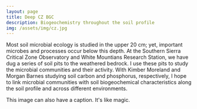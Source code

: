 ```yaml
---
layout: page
title: Deep CZ BGC
description: Biogeochemistry throughout the soil profile
img: /assets/img/cz.jpg
---
```


Most soil microbial ecology is studied in the upper 20 cm; yet, important microbes and processes occur below this depth. At the Southern Sierra Critical Zone Observatory and White Mountians Research Station, we have dug a series of soil pits to the weathered bedrock. I use these pits to study the microbial communities and their activity. With Kimber Moreland and Morgan Barnes studying soil carbon and phosphorus, respectively, I hope to link microbial communities with soil biogeochemical characteristics along the soil profile and across different environments.

<img class="col three left" src="{{ site.baseurl }}/assets/img/IMG_3180.JPG" alt="" title="Everyone in the pit"/>
<div class="col three caption">
    This image can also have a caption. It's like magic.
</div>
